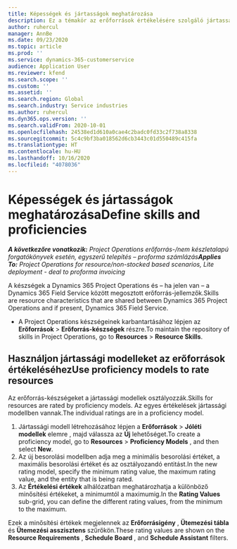 ```yaml
---
title: Képességek és jártasságok meghatározása
description: Ez a témakör az erőforrások értékelésére szolgáló jártassági modellek beállításáról nyújt információkat.
author: ruhercul
manager: AnnBe
ms.date: 09/23/2020
ms.topic: article
ms.prod: ''
ms.service: dynamics-365-customerservice
audience: Application User
ms.reviewer: kfend
ms.search.scope: ''
ms.custom: ''
ms.assetid: ''
ms.search.region: Global
ms.search.industry: Service industries
ms.author: ruhercul
ms.dyn365.ops.version: ''
ms.search.validFrom: 2020-10-01
ms.openlocfilehash: 24538ed1d610a0cae4c2badc0fd33c2f738a8338
ms.sourcegitcommit: 5c4c9bf3ba018562d6cb3443c01d550489c415fa
ms.translationtype: HT
ms.contentlocale: hu-HU
ms.lasthandoff: 10/16/2020
ms.locfileid: "4078036"
---
```

# <a name="define-skills-and-proficiencies"></a><span data-ttu-id="6901e-103">Képességek és jártasságok meghatározása</span><span class="sxs-lookup"><span data-stu-id="6901e-103">Define skills and proficiencies</span></span>

<span data-ttu-id="6901e-104">_**A következőre vonatkozik:** Project Operations erőforrás-/nem készletalapú forgatókönyvek esetén, egyszerű telepítés – proforma számlázás_</span><span class="sxs-lookup"><span data-stu-id="6901e-104">_**Applies To:** Project Operations for resource/non-stocked based scenarios, Lite deployment - deal to proforma invoicing_</span></span>

<span data-ttu-id="6901e-105">A készségek a Dynamics 365 Project Operations és – ha jelen van – a Dynamics 365 Field Service között megosztott erőforrás-jellemzők.</span><span class="sxs-lookup"><span data-stu-id="6901e-105">Skills are resource characteristics that are shared between Dynamics 365 Project Operations and if present, Dynamics 365 Field Service.</span></span> 

- <span data-ttu-id="6901e-106">A Project Operations készségeinek karbantartásához lépjen az **Erőforrások** \> **Erőforrás-készségek** részre.</span><span class="sxs-lookup"><span data-stu-id="6901e-106">To maintain the repository of skills in Project Operations, go to **Resources** \> **Resource Skills**.</span></span> 

## <a name="use-proficiency-models-to-rate-resources"></a><span data-ttu-id="6901e-107">Használjon jártassági modelleket az erőforrások értékeléséhez</span><span class="sxs-lookup"><span data-stu-id="6901e-107">Use proficiency models to rate resources</span></span>

<span data-ttu-id="6901e-108">Az erőforrás-készségeket a jártassági modellek osztályozzák.</span><span class="sxs-lookup"><span data-stu-id="6901e-108">Skills for resources are rated by proficiency models.</span></span> <span data-ttu-id="6901e-109">Az egyes értékelések jártassági modellben vannak.</span><span class="sxs-lookup"><span data-stu-id="6901e-109">The individual ratings are in a proficiency model.</span></span> 

1. <span data-ttu-id="6901e-110">Jártassági modell létrehozásához lépjen a **Erőforrások** \> **Jóléti modellek** elemre , majd válassza az **Új** lehetőséget.</span><span class="sxs-lookup"><span data-stu-id="6901e-110">To create a proficiency model, go to **Resources** \> **Proficiency Models** , and then select **New**.</span></span>
2. <span data-ttu-id="6901e-111">Az új besorolási modellben adja meg a minimális besorolási értéket, a maximális besorolási értéket és az osztályozandó entitást.</span><span class="sxs-lookup"><span data-stu-id="6901e-111">In the new rating model, specify the minimum rating value, the maximum rating value, and the entity that is being rated.</span></span>
3. <span data-ttu-id="6901e-112">Az **Értékelési értékek** alhálózatban meghatározhatja a különböző minősítési értékeket, a minimumtól a maximumig.</span><span class="sxs-lookup"><span data-stu-id="6901e-112">In the **Rating Values** sub-grid, you can define the different rating values, from the minimum to the maximum.</span></span>


<span data-ttu-id="6901e-113">Ezek a minősítési értékek megjelennek az **Erőforrásigény** , **Ütemezési tábla** és **Ütemezési asszisztens** szűrőkön.</span><span class="sxs-lookup"><span data-stu-id="6901e-113">These rating values are shown on the **Resource Requirements** , **Schedule Board** , and **Schedule Assistant** filters.</span></span>
